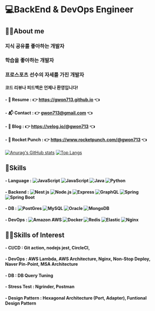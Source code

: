# 💻BackEnd & DevOps Engineer 
## 💁‍♂️About me
### 지식 공유를 좋아하는 개발자
### 학습을 좋아하는 개발자
### 프로스포츠 선수의 자세를 가진 개발자
#### 코드 리뷰나 피드백은 언제나 환영입니다!
#### - 📑 Resume : 👉 https://gwon713.github.io 👈
#### - 📬 Contact : 👉 gwon713@gmail.com 👈
#### - 📖 Blog : 👉 https://velog.io/@gwon713 👈
#### - 🚀 Rocket Punch : 👉 https://www.rocketpunch.com/@gwon713 👈
[![Anurag's GitHub stats](https://github-readme-stats.vercel.app/api?username=gwon713&show_icons=true&theme=highcontrast)](https://github.com/gwon713/github-readme-stats) 
[![Top Langs](https://github-readme-stats.vercel.app/api/top-langs/?username=gwon713&layout=compact&theme=highcontrast)](https://github.com/gwon713/github-readme-stats)
## 🌟Skills
#### - Language : <img alt="JavaScript" src ="https://img.shields.io/badge/​-JavaScript-F7DF1E.svg?style=flat-square&logo=JavaScript&logoColor=F7DF1E"/> <img alt="JavaScript" src ="https://img.shields.io/badge/​-TypeScript-3178C6.svg?style=flat-square&logo=TypeScript&logoColor=3178C6"/> <img alt="Java" src ="https://img.shields.io/badge/​-Java-007396.svg?style=flat-square&logo=Java&logoColor=white"/> <img alt="Python" src ="https://img.shields.io/badge/​-Python-3776AB.svg?style=flat-square&logo=Python&logoColor=white"/>
#### - Backend : <img alt="Nest js" src ="https://img.shields.io/badge/​-Nest js-%23E0234E.svg?style=flat-square&logo=nestjs&logoColor=white"/> <img alt="Node.js" src ="https://img.shields.io/badge/​-Node js-339933.svg?style=flat-square&logo=Node.js&logoColor=white"/> <img alt="Express" src ="https://img.shields.io/badge/​-Express-379933.svg?style=flat-square&logo=Express&logoColor=white"/> <img alt="GraphQL" src ="https://img.shields.io/badge/​-GraphQL-E10098.svg?style=flat-square&logo=graphql&logoColor=white"/> <img alt="Spring" src ="https://img.shields.io/badge/​-Spring-6DB33F.svg?style=flat-square&logo=Spring&logoColor=white"/> <img alt="Spring Boot" src ="https://img.shields.io/badge/​-Spring Boot-6DB33F.svg?style=flat-square&logo=SpringBoot&logoColor=white"/>
#### - DB : <img alt="PostGres" src ="https://img.shields.io/badge/​-PostgreSQL-4169E1.svg?style=flat-square&logo=postgresql&logoColor=white"/> <img alt="MySQL" src ="https://img.shields.io/badge/​-MySQL-4479A1.svg?style=flat-square&logo=MySQL&logoColor=white"/> <img alt="Oracle" src ="https://img.shields.io/badge/​-Oracle-F80000.svg?style=flat-square&logo=Oracle&logoColor=white"/> <img alt="MongoDB" src ="https://img.shields.io/badge/​-MongoDB-47A248.svg?style=flat-square&logo=MongoDB&logoColor=white"/>
#### - DevOps : <img alt="Amazon AWS" src ="https://img.shields.io/badge/​-AWS-232F3E.svg?style=flat-square&logo=AmazonAWS&logoColor=FF9900"/> <img alt="Docker" src ="https://img.shields.io/badge/​-Docker-2496ED.svg?style=flat-square&logo=Docker&logoColor=white"/> <img alt="Redis" src ="https://img.shields.io/badge/​-Redis-DC382D.svg?style=flat-square&logo=Redis&logoColor=white"/> <img alt="Elastic" src ="https://img.shields.io/badge/​-ELK-005571.svg?style=flat-square&logo=Elastic&logoColor=white"/> <img alt="Nginx" src ="https://img.shields.io/badge/​-Nginx-009639.svg?style=flat-square&logo=Nginx&logoColor=white"/> 
## 👨‍💻Skills of Interest
#### - CI/CD : Git action, nodejs jest, CircleCI, 
#### - DevOps : AWS Lambda, AWS Architecture, Nginx, Non-Stop Deploy, Naver Pin-Point, MSA Architecture
#### - DB : DB Query Tuning
#### - Stress Test : Ngrinder, Postman
#### - Design Pattern : Hexagonal Architecture (Port, Adapter), Funtional Design Pattern
